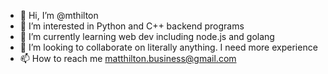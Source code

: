 - 👋 Hi, I’m @mthilton
- 👀 I’m interested in Python and C++ backend programs
- 🌱 I’m currently learning web dev including node.js and golang
- 💞️ I’m looking to collaborate on literally anything. I need more experience 
- 📫 How to reach me [matthilton.business@gmail.com](mailto:matthilton.business@gmail.com)

<!---
mthilton/mthilton is a ✨ special ✨ repository because its `README.md` (this file) appears on your GitHub profile.
You can click the Preview link to take a look at your changes.
--->
